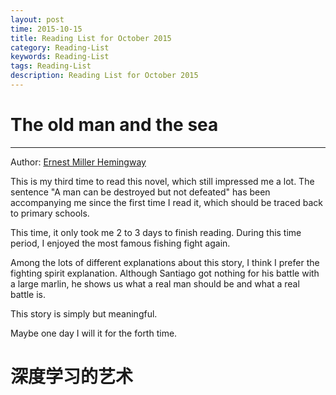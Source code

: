 ```yaml
---
layout: post
time: 2015-10-15
title: Reading List for October 2015 
category: Reading-List
keywords: Reading-List
tags: Reading-List
description: Reading List for October 2015
---
```



# The old man and the sea

---------------------------

Author: [Ernest Miller Hemingway][]


This is my third time to read this novel, which still impressed me a lot.
The sentence "A man can be destroyed but not defeated" has been accompanying me since the first time I read it, which should be traced back to primary schools.

This time, it only took me 2 to 3 days to finish reading.
During this time period, I enjoyed the most famous fishing fight again.

Among the lots of different explanations about this story, I think I prefer the fighting spirit explanation.
Although Santiago got nothing for his battle with a large marlin, he shows us what a real man should be and what a real battle is.

This story is simply but meaningful.

Maybe one day I will it for the forth time.


# 深度学习的艺术



[Ernest Miller Hemingway]: https://en.wikipedia.org/wiki/Ernest_Hemingway

